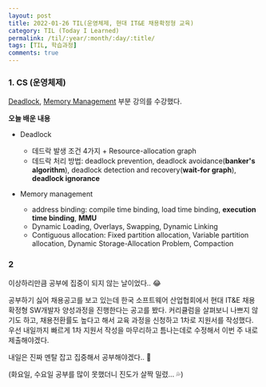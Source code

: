 ```yaml
---
layout: post
title: 2022-01-26 TIL(운영체제, 현대 IT&E 채용확정형 교육) 
category: TIL (Today I Learned)
permalink: /til/:year/:month/:day/:title/
tags: [TIL, 학습과정]
comments: true
---
```





### 1. CS (운영체제)

[Deadlock](https://sulimchoi.github.io/til/2022/01/26/Deadlock/), [Memory Management](https://sulimchoi.github.io/til/2022/01/26/Memory_Management_1/) 부분 강의를 수강했다. 

**오늘 배운 내용**

- Deadlock
  - 데드락 발생 조건 4가지 + Resource-allocation graph
  - 데드락 처리 방법: deadlock prevention, deadlock avoidance(**banker's algorithm**),  deadlock detection and recovery(**wait-for graph**), **deadlock ignorance**

- Memory management
  - address binding: compile time binding, load time binding, **execution time binding**, **MMU**
  - Dynamic Loading, Overlays, Swapping, Dynamic Linking
  - Contiguous allocation: Fixed partition allocation, Variable partition allocation, Dynamic Storage-Allocation Problem, Compaction




### 2

이상하리만큼 공부에 집중이 되지 않는 날이었다.. :joy:

공부하기 싫어 채용공고를 보고 있는데 한국 소프트웨어 산업협회에서 현대 IT&E 채용확정형 SW개발자 양성과정을 진행한다는 공고를 봤다. 커리큘럼을 살펴보니 나쁘지 않기도 하고, 채용전환률도 높다고 해서 교육 과정을 신청하고 1차로 지원서를 작성했다. 우선 내일까지 빠르게 1차 지원서 작성을 마무리하고 틈나는데로 수정해서 이번 주 내로 제출해야겠다.

내일은 진짜 멘탈 잡고 집중해서 공부해야겠다.. :pencil: 

(화요일, 수요일 공부를 많이 못했더니 진도가 살짝 밀렸... :sweat_drops:)
